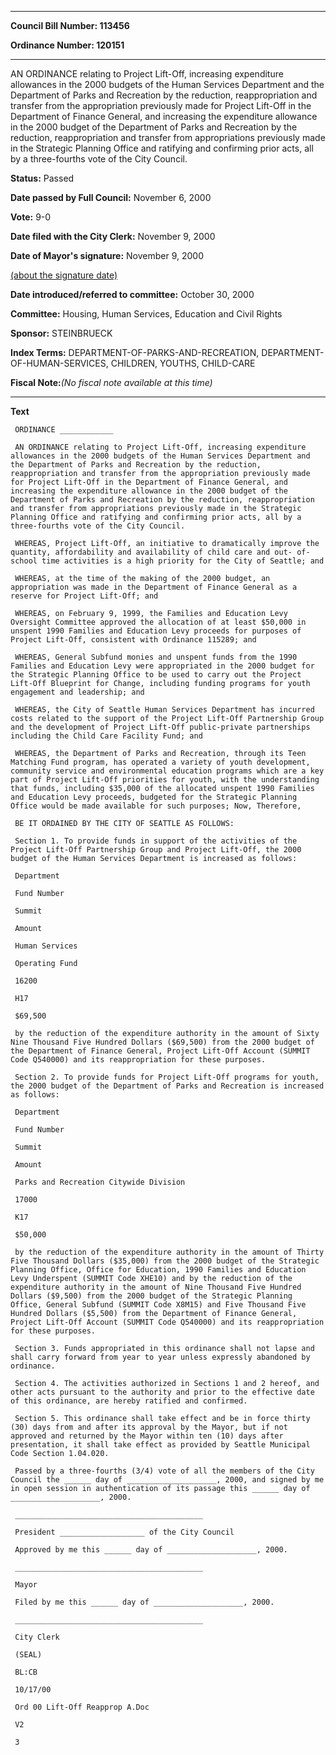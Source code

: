

********

**Council Bill Number: 113456**
   
**Ordinance Number: 120151**
********

 AN ORDINANCE relating to Project Lift-Off, increasing expenditure allowances in the 2000 budgets of the Human Services Department and the Department of Parks and Recreation by the reduction, reappropriation and transfer from the appropriation previously made for Project Lift-Off in the Department of Finance General, and increasing the expenditure allowance in the 2000 budget of the Department of Parks and Recreation by the reduction, reappropriation and transfer from appropriations previously made in the Strategic Planning Office and ratifying and confirming prior acts, all by a three-fourths vote of the City Council.

**Status:** Passed
   
**Date passed by Full Council:** November 6, 2000
   
**Vote:** 9-0
   
**Date filed with the City Clerk:** November 9, 2000
   
**Date of Mayor's signature:** November 9, 2000
   
[(about the signature date)](/~public/approvaldate.htm)
   
   
   
**Date introduced/referred to committee:** October 30, 2000
   
**Committee:** Housing, Human Services, Education and Civil Rights
   
**Sponsor:** STEINBRUECK
   
   
**Index Terms:** DEPARTMENT-OF-PARKS-AND-RECREATION, DEPARTMENT-OF-HUMAN-SERVICES, CHILDREN, YOUTHS, CHILD-CARE

**Fiscal Note:**_(No fiscal note available at this time)_

********

**Text**
   
```
 ORDINANCE ____________

 AN ORDINANCE relating to Project Lift-Off, increasing expenditure allowances in the 2000 budgets of the Human Services Department and the Department of Parks and Recreation by the reduction, reappropriation and transfer from the appropriation previously made for Project Lift-Off in the Department of Finance General, and increasing the expenditure allowance in the 2000 budget of the Department of Parks and Recreation by the reduction, reappropriation and transfer from appropriations previously made in the Strategic Planning Office and ratifying and confirming prior acts, all by a three-fourths vote of the City Council.

 WHEREAS, Project Lift-Off, an initiative to dramatically improve the quantity, affordability and availability of child care and out- of-school time activities is a high priority for the City of Seattle; and

 WHEREAS, at the time of the making of the 2000 budget, an appropriation was made in the Department of Finance General as a reserve for Project Lift-Off; and

 WHEREAS, on February 9, 1999, the Families and Education Levy Oversight Committee approved the allocation of at least $50,000 in unspent 1990 Families and Education Levy proceeds for purposes of Project Lift-Off, consistent with Ordinance 115289; and

 WHEREAS, General Subfund monies and unspent funds from the 1990 Families and Education Levy were appropriated in the 2000 budget for the Strategic Planning Office to be used to carry out the Project Lift-Off Blueprint for Change, including funding programs for youth engagement and leadership; and

 WHEREAS, the City of Seattle Human Services Department has incurred costs related to the support of the Project Lift-Off Partnership Group and the development of Project Lift-Off public-private partnerships including the Child Care Facility Fund; and

 WHEREAS, the Department of Parks and Recreation, through its Teen Matching Fund program, has operated a variety of youth development, community service and environmental education programs which are a key part of Project Lift-Off priorities for youth, with the understanding that funds, including $35,000 of the allocated unspent 1990 Families and Education Levy proceeds, budgeted for the Strategic Planning Office would be made available for such purposes; Now, Therefore,

 BE IT ORDAINED BY THE CITY OF SEATTLE AS FOLLOWS:

 Section 1. To provide funds in support of the activities of the Project Lift-Off Partnership Group and Project Lift-Off, the 2000 budget of the Human Services Department is increased as follows:

 Department

 Fund Number

 Summit

 Amount

 Human Services

 Operating Fund

 16200

 H17

 $69,500

 by the reduction of the expenditure authority in the amount of Sixty Nine Thousand Five Hundred Dollars ($69,500) from the 2000 budget of the Department of Finance General, Project Lift-Off Account (SUMMIT Code Q540000) and its reappropriation for these purposes.

 Section 2. To provide funds for Project Lift-Off programs for youth, the 2000 budget of the Department of Parks and Recreation is increased as follows:

 Department

 Fund Number

 Summit

 Amount

 Parks and Recreation Citywide Division

 17000

 K17

 $50,000

 by the reduction of the expenditure authority in the amount of Thirty Five Thousand Dollars ($35,000) from the 2000 budget of the Strategic Planning Office, Office for Education, 1990 Families and Education Levy Underspent (SUMMIT Code XHE10) and by the reduction of the expenditure authority in the amount of Nine Thousand Five Hundred Dollars ($9,500) from the 2000 budget of the Strategic Planning Office, General Subfund (SUMMIT Code X8M15) and Five Thousand Five Hundred Dollars ($5,500) from the Department of Finance General, Project Lift-Off Account (SUMMIT Code Q540000) and its reappropriation for these purposes.

 Section 3. Funds appropriated in this ordinance shall not lapse and shall carry forward from year to year unless expressly abandoned by ordinance.

 Section 4. The activities authorized in Sections 1 and 2 hereof, and other acts pursuant to the authority and prior to the effective date of this ordinance, are hereby ratified and confirmed.

 Section 5. This ordinance shall take effect and be in force thirty (30) days from and after its approval by the Mayor, but if not approved and returned by the Mayor within ten (10) days after presentation, it shall take effect as provided by Seattle Municipal Code Section 1.04.020.

 Passed by a three-fourths (3/4) vote of all the members of the City Council the ______ day of ____________________, 2000, and signed by me in open session in authentication of its passage this ______ day of ____________________, 2000.

 __________________________________________

 President ___________________ of the City Council

 Approved by me this ______ day of ____________________, 2000.

 __________________________________________

 Mayor

 Filed by me this ______ day of ____________________, 2000.

 __________________________________________

 City Clerk

 (SEAL)

 BL:CB

 10/17/00

 Ord 00 Lift-Off Reapprop A.Doc

 V2

 3

```
